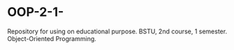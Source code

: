 # OOP-2-1-
Repository for using on educational purpose. BSTU,  2nd course, 1 semester. Object-Oriented Programming.
